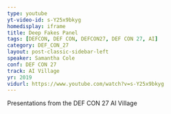 ```yaml
---
type: youtube
yt-video-id: s-Y25x9bkyg
homedisplay: iframe
title: Deep Fakes Panel
tags: [DEFCON, DEF CON, DEFCON27, DEF CON 27, AI]
category: DEF_CON_27
layout: post-classic-sidebar-left
speaker: Samantha Cole
conf: DEF CON 27
track: AI Village
yr: 2019
vidurl: https://www.youtube.com/watch?v=s-Y25x9bkyg
---
```

Presentations from the DEF CON 27 AI Village